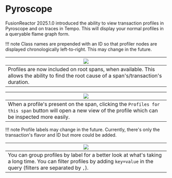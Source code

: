 # Pyroscope

FusionReactor 2025.1.0 introduced the ability to view transaction profiles in Pyroscope and on traces in Tempo.
This will display your normal profiles in a queryable flame graph form.

!!! note
    Class names are prepended with an ID so that profiler nodes are displayed chronologically left-to-right. This may change in the future.

| <a href="/Data-insights/Features/Pyroscope/trace.png" target="_blank">![](/Data-insights/Features/Pyroscope/trace.png)</a>                                                  |
|---------------------------------------------------------------------------------------------------------------------------------------------|
| Profiles are now included on root spans, when available. This allows the ability to find the root cause of a span's/transaction's duration. |

| <a href="/Data-insights/Features/Pyroscope/profiles_for_span.png" target="_blank">![](/Data-insights/Features/Pyroscope/profiles_for_span.png)</a>                                         |
|------------------------------------------------------------------------------------------------------------------------------------------------------------|
| When a profile's present on the span, clicking the `Profiles for this span` button will open a new view of the profile which can be inspected more easily. |

!!! note
    Profile labels may change in the future. Currently, there's only the transaction's flavor and ID but more could be added.

| <a href="/Data-insights/Features/Pyroscope/group_by_flavour.png" target="_blank">![](/Data-insights/Features/Pyroscope/group_by_flavour.png)</a>                                                           |
|----------------------------------------------------------------------------------------------------------------------------------------------------------------------------|
| You can group profiles by label for a better look at what's taking a long time. You can filter profiles by adding `key=value` in the query (filters are separated by `,`). |